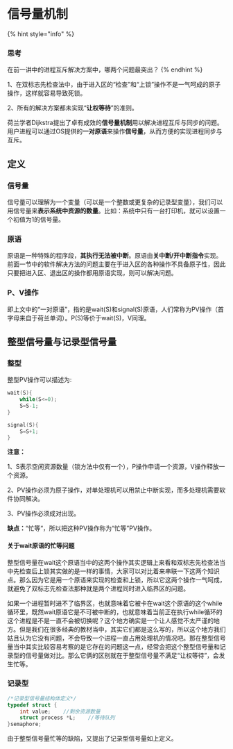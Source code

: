 # 信号量机制

{% hint style="info" %}
### 思考

在前一讲中的进程互斥解决方案中，哪两个问题最突出？
{% endhint %}

1、在双标志先检查法中，由于进入区的“检查”和“上锁”操作不是一气呵成的原子操作，这样就容易导致死锁。

2、所有的解决方案都未实现“**让权等待**”的准则。

荷兰学者Dijkstra提出了卓有成效的**信号量机制**用以解决进程互斥与同步的问题。用户进程可以通过OS提供的**一对原语**来操作**信号量**，从而方便的实现进程同步与互斥。

## 定义

### 信号量

信号量可以理解为一个变量（可以是一个整数或更复杂的记录型变量），我们可以用信号量来**表示系统中资源的数量**。比如：系统中只有一台打印机，就可以设置一个初值为1的信号量。

### 原语

原语是一种特殊的程序段，**其执行无法被中断**。原语由**关中断/开中断指令**实现。前面一节中的软件解决方法的问题主要在于进入区的各种操作不具备原子性，因此只要把进入区、退出区的操作都用原语实现，则可以解决问题。

### P、V操作

即上文中的“一对原语”，指的是wait\(S\)和signal\(S\)原语，人们常称为PV操作（首字母来自于荷兰单词）。P\(S\)等价于wait\(S\)，V同理。 

## 整型信号量与记录型信号量

### 整型

整型PV操作可以描述为:

```c
wait(S){
    while(S<=0);
    S=S-1;
}

signal(S){
    S=S+1;
}
```

**注意：**

1、S表示空闲资源数量（锁方法中仅有一个），P操作申请一个资源，V操作释放一个资源。

2、PV操作必须为原子操作，对单处理机可以用禁止中断实现，而多处理机需要软件协同解决。

3、PV操作必须成对出现。

**缺点：**“忙等“，所以把这种PV操作称为“忙等”PV操作。

#### 关于wait原语的忙等问题

整型信号量在wait这个原语当中的这两个操作其实逻辑上来看和双标志先检查法当中先检查后上锁其实做的是一样的事情，大家可以对比着来串联一下这两个知识点。那么因为它是用一个原语来实现的检查和上锁，所以它这两个操作一气呵成，就避免了双标志先检查法那种就是两个进程同时进入临界区的问题。

如果一个进程暂时进不了临界区，也就意味着它被卡在wait这个原语的这个while循环里，既然wait原语它是不可被中断的，也就意味着当前正在执行while循环的这个进程是不是一直不会被切换呢？这个地方确实是一个让人感觉不太严谨的地方。但是我们在很多经典的教材当中，其实它们都是这么写的，所以这个地方我们姑且认为它没有问题，不会导致一个进程一直占用处理机的情况吧。那在整型信号量当中其实比较容易考察的是它存在的问题这一点，经常会把这个整型信号量和记录型的信号量做对比。那么它俩的区别就在于整型信号量不满足“让权等待”，会发生忙等。

### 记录型

```c
/*记录型信号量结构体定义*/
typedef struct {
    int value;    //剩余资源数量
    struct process *L;    //等待队列
}semaphore;
```

由于整型信号量忙等的缺陷，又提出了记录型信号量如上定义。







